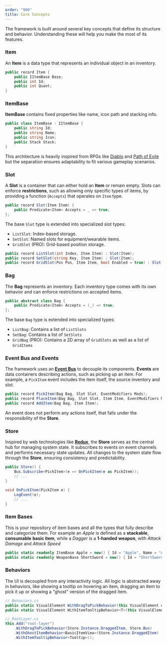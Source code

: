 ```yaml
---
order: "900"
title: Core Concepts
---
```


The framework is built around several key concepts that define its structure and behavior. Understanding these will help you make the most of its features.

### Item

An **Item** is a data type that represents an individual object in an inventory.

```cs Item.cs
public record Item {
	public IItemBase Base;
	public int Id;
	public int Quant;
}
```

### ItemBase

**ItemBase** contains fixed properties like name, icon path and stacking info.

```cs ItemBase.cs
public class ItemBase : IItemBase {	
	public string Id;
	public string Name;
	public string Icon;
	public Stack Stack;
}
```

This architecture is heavily inspired from RPGs like [Diablo](https://diablo2.io/base/) and [Path of Exile](https://www.poewiki.net/wiki/Body_armour) but the separation ensures adaptability to fit various gameplay scenarios. 


### Slot

A **Slot** is a container that can either hold an **Item** or remain empty. Slots can enforce **restrictions**, such as allowing only specific types of items, by providing a function (`Accepts`) that operates on `Item` type. 

```cs Slot.cs
public record Slot(Item Item) { 
	public Predicate<Item> Accepts = _ => true; 
};
```

The base `Slot` type is extended into specialized slot types: 
- `ListSlot`: Index-based storage.
- `SetSlot`: Named slots for equipment/wearable items.
- `GridSlot` (PRO): Grid-based position storage.

```cs Slot.cs
public record ListSlot(int Index, Item Item) : Slot(Item);
public record SetSlot(string Key, Item Item) : Slot(Item);
public record GridSlot(Pos Pos, Item Item, bool Enabled = true) : Slot(Item);
```


### Bag

The **Bag** represents an inventory. Each inventory type comes with its own behavior and can enforce restrictions on accepted items. 

```cs Bag.cs
public abstract class Bag {
	public Predicate<Item> Accepts = (_) => true;        
};
```

The base `Bag` type is extended into specialized types:
- `ListBag`: Contains a list of `ListSlots`
- `SetBag`: Contains a list of `SetSlots`
- `GridBag` (PRO): Contains a 2D array of `GridSlots` as well as a list of `GridItems`


### Event Bus and Events

The framework uses an [**Event Bus**](https://dzone.com/articles/design-patterns-event-bus) to decouple its components. **Events** are data containers describing actions, such as picking up an item. For example, a `PickItem` event includes the item itself, the source inventory and slot.

```cs Events.cs
public record PickItem(Bag Bag, Slot Slot, EventModifiers Mods);
public record PlaceItem(Bag Bag, Slot Slot, Item Item, EventModifiers Mods);
public record AddItem(Bag Bag, Item Item);
```

An event does not perform any actions itself, that falls under the responsibility of the **Store**.

### Store

Inspired by web technologies like [**Redux**](https://redux.js.org/faq/general#when-should-i-use-redux), the **Store** serves as the central hub for managing system state. It subscribes to events on event channels and performs necessary state updates. All changes to the system state flow through the **Store**, ensuring consistency and predictability.

```cs Store.cs
public Store() {
	Bus.Subscribe<PickItem>(e => OnPickItem(e as PickItem));
	// ...
}

void OnPickItem(PickItem e) {
	LogEvent(e);
	// ...
}
```


### Item Bases

This is your repository of item bases and all the types that fully describe and categorize them.
For example an *Apple* is defined as a **stackable**, **consumable** **basic item**, while a *Dagger* is a **1-handed** **weapon**, with *Attack Damage* and *Attack Speed*

```cs Bases.cs
public static readonly ItemBase Apple = new() { Id = "Apple", Name = "Apple", Icon = "Shared/Images/items/apple", Stack = Stack.Infinite, Class = Class.Consumable };
public static readonly WeaponBase ShortSword = new() { Id = "ShortSword", Name = "Short Sword", Icon = "Shared/Images/items/sword-blue", Class = Class.Sword1h, Attack = new(80, 100), AttackSpeed = 1.5f };
```

### Behaviors

The UI is decoupled from any interactivity logic. All logic is abstracted away in behaviors, like showing a tooltip on hovering an item, dragging an item to pick it up or showing a "ghost" version of the dragged item.
```cs
// Behaviors.cs
public static VisualElement WithDragToPickBehavior(this VisualElement element, Observable<Item> draggedItem, EventBus bus) {/*...*/}
public static VisualElement WithItemTooltipBehavior<T>(this VisualElement root) where T : Component<Item> {/*...*/}

// RootLayer.cs
this.Add("root-layer")
	.WithDragToPickBehavior(Store.Instance.DraggedItem, Store.Bus)
	.WithGhostItemBehavior<BasicItemView>(Store.Instance.DraggedItem)
	.WithItemTooltipBehavior<Tooltip>();

```
